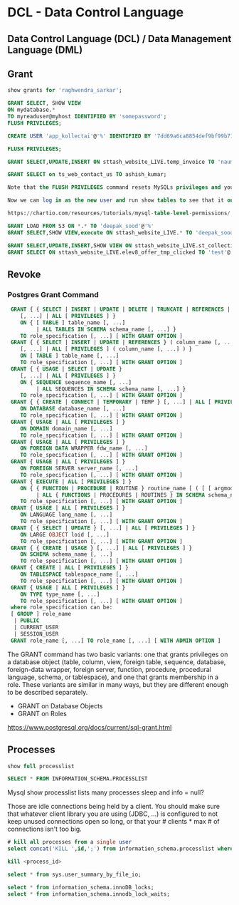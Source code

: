 # DCL - Data Control Language

## Data Control Language (DCL) / Data Management Language (DML)

## Grant

```sql
show grants for 'raghwendra_sarkar';

GRANT SELECT, SHOW VIEW
ON mydatabase.*
TO myreaduser@myhost IDENTIFIED BY 'somepassword';
FLUSH PRIVILEGES;

CREATE USER 'app_kollectai'@'%' IDENTIFIED BY '7dd69a6ca8854def9bf99b71';

FLUSH PRIVILEGES;

GRANT SELECT,UPDATE,INSERT ON sttash_website_LIVE.temp_invoice TO 'nauman_mansuri'@'%';

GRANT SELECT on ts_web_contact_us TO ashish_kumar;

Note that the FLUSH PRIVILEGES command resets MySQLs privileges and you won’t be able to use the new user grants until it is run.

Now we can log in as the new user and run show tables to see that it only has access to the trips table and not the other two. This new user simply doesn’t know the other tables even exist.

https://chartio.com/resources/tutorials/mysql-table-level-permissions/

GRANT LOAD FROM S3 ON *.* TO 'deepak_sood'@'%'
GRANT SELECT,SHOW VIEW,execute ON sttash_website_LIVE.* TO 'deepak_sood'@'%'

GRANT SELECT,UPDATE,INSERT,SHOW VIEW ON sttash_website_LIVE.st_collection_lead_assign TO 'test'@'%';
GRANT SELECT ON sttash_website_LIVE.elev8_offer_tmp_clicked TO 'test'@'%';
```

## Revoke

### Postgres Grant Command

```sql
 GRANT { { SELECT | INSERT | UPDATE | DELETE | TRUNCATE | REFERENCES | TRIGGER }
    [, ...] | ALL [ PRIVILEGES ] }
    ON { [ TABLE ] table_name [, ...]
         | ALL TABLES IN SCHEMA schema_name [, ...] }
    TO role_specification [, ...] [ WITH GRANT OPTION ]
 GRANT { { SELECT | INSERT | UPDATE | REFERENCES } ( column_name [, ...] )
    [, ...] | ALL [ PRIVILEGES ] ( column_name [, ...] ) }
    ON [ TABLE ] table_name [, ...]
    TO role_specification [, ...] [ WITH GRANT OPTION ]
 GRANT { { USAGE | SELECT | UPDATE }
    [, ...] | ALL [ PRIVILEGES ] }
    ON { SEQUENCE sequence_name [, ...]
         | ALL SEQUENCES IN SCHEMA schema_name [, ...] }
    TO role_specification [, ...] [ WITH GRANT OPTION ]
 GRANT { { CREATE | CONNECT | TEMPORARY | TEMP } [, ...] | ALL [ PRIVILEGES ] }
    ON DATABASE database_name [, ...]
    TO role_specification [, ...] [ WITH GRANT OPTION ]
 GRANT { USAGE | ALL [ PRIVILEGES ] }
    ON DOMAIN domain_name [, ...]
    TO role_specification [, ...] [ WITH GRANT OPTION ]
 GRANT { USAGE | ALL [ PRIVILEGES ] }
    ON FOREIGN DATA WRAPPER fdw_name [, ...]
    TO role_specification [, ...] [ WITH GRANT OPTION ]
 GRANT { USAGE | ALL [ PRIVILEGES ] }
    ON FOREIGN SERVER server_name [, ...]
    TO role_specification [, ...] [ WITH GRANT OPTION ]
 GRANT { EXECUTE | ALL [ PRIVILEGES ] }
    ON { { FUNCTION | PROCEDURE | ROUTINE } routine_name [ ( [ [ argmode ] [ arg_name ] arg_type [, ...] ] ) ] [, ...]
         | ALL { FUNCTIONS | PROCEDURES | ROUTINES } IN SCHEMA schema_name [, ...] }
    TO role_specification [, ...] [ WITH GRANT OPTION ]
 GRANT { USAGE | ALL [ PRIVILEGES ] }
    ON LANGUAGE lang_name [, ...]
    TO role_specification [, ...] [ WITH GRANT OPTION ]
 GRANT { { SELECT | UPDATE } [, ...] | ALL [ PRIVILEGES ] }
    ON LARGE OBJECT loid [, ...]
    TO role_specification [, ...] [ WITH GRANT OPTION ]
 GRANT { { CREATE | USAGE } [, ...] | ALL [ PRIVILEGES ] }
    ON SCHEMA schema_name [, ...]
    TO role_specification [, ...] [ WITH GRANT OPTION ]
 GRANT { CREATE | ALL [ PRIVILEGES ] }
    ON TABLESPACE tablespace_name [, ...]
    TO role_specification [, ...] [ WITH GRANT OPTION ]
 GRANT { USAGE | ALL [ PRIVILEGES ] }
    ON TYPE type_name [, ...]
    TO role_specification [, ...] [ WITH GRANT OPTION ]
 where role_specification can be:
 [ GROUP ] role_name
  | PUBLIC
  | CURRENT_USER
  | SESSION_USER
 GRANT role_name [, ...] TO role_name [, ...] [ WITH ADMIN OPTION ]
```

The GRANT command has two basic variants: one that grants privileges on a database object (table, column, view, foreign table, sequence, database, foreign-data wrapper, foreign server, function, procedure, procedural language, schema, or tablespace), and one that grants membership in a role. These variants are similar in many ways, but they are different enough to be described separately.

- GRANT on Database Objects
- GRANT on Roles

<https://www.postgresql.org/docs/current/sql-grant.html>

## Processes

```sql
show full processlist

SELECT * FROM INFORMATION_SCHEMA.PROCESSLIST
```

Mysql show processlist lists many processes sleep and info = null?

Those are idle connections being held by a client. You should make sure that whatever client library you are using (JDBC, ...) is configured to not keep unused connections open so long, or that your # clients * max # of connections isn't too big.

```sql
# kill all processes from a single user
select concat('KILL ',id,';') from information_schema.processlist where user='user';

kill <process_id>

select * from sys.user_summary_by_file_io;

select * from information_schema.innoDB_locks;
select * from information_schema.innodb_lock_waits;
```

